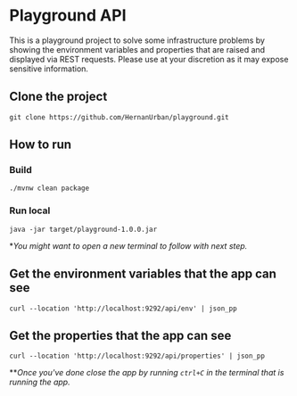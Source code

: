 # Playground API
This is a playground project to solve some infrastructure problems by showing the environment variables and properties that are raised and displayed via REST requests.
Please use at your discretion as it may expose sensitive information.
## Clone the project
```shell
git clone https://github.com/HernanUrban/playground.git
```

## How to run
### Build
```shell
./mvnw clean package
```
### Run local
```shell
java -jar target/playground-1.0.0.jar 
```
*_You might want to open a new terminal to follow with next step._ 
## Get the environment variables that the app can see
```shell
curl --location 'http://localhost:9292/api/env' | json_pp
```

## Get the properties that the app can see
```shell
curl --location 'http://localhost:9292/api/properties' | json_pp
```

**_Once you've done close the app by running `ctrl+C` in the terminal that is running the app._ 

